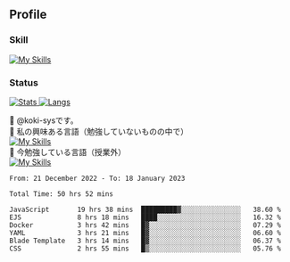 ## Profile
### Skill
[![My Skills](https://skillicons.dev/icons?i=html,css,javascript,php,java,nodejs,react,bootstrap,docker,laravel,git,github,githubactions,materialui&theme=dark)](https://skillicons.dev)<br>
### Status
[![Stats](https://github-readme-stats.vercel.app/api?username=koki-sys&count_private=true&show_icons=true)
![Langs](https://github-readme-stats.vercel.app/api/top-langs/?username=koki-sys&layout=compact)](https://github.com/koki-sys)

👋 @koki-sysです。<br/>
👀 私の興味ある言語（勉強していないものの中で）<br/>
[![My Skills](https://skillicons.dev/icons?i=golang,gin&theme=dark)](https://skillicons.dev)<br/>
🌱 今勉強している言語（授業外）<br/>
[![My Skills](https://skillicons.dev/icons?i=typescript,react&theme=dark)](https://skillicons.dev)


<!---
koki-sys/koki-sys is a ✨ special ✨ repository because its `README.md` (this file) appears on your GitHub profile.
You can click the Preview link to take a look at your changes.
--->

<!--START_SECTION:waka-->

```text
From: 21 December 2022 - To: 18 January 2023

Total Time: 50 hrs 52 mins

JavaScript       19 hrs 38 mins  █████████▓░░░░░░░░░░░░░░░   38.60 %
EJS              8 hrs 18 mins   ████░░░░░░░░░░░░░░░░░░░░░   16.32 %
Docker           3 hrs 42 mins   █▓░░░░░░░░░░░░░░░░░░░░░░░   07.29 %
YAML             3 hrs 21 mins   █▓░░░░░░░░░░░░░░░░░░░░░░░   06.60 %
Blade Template   3 hrs 14 mins   █▓░░░░░░░░░░░░░░░░░░░░░░░   06.37 %
CSS              2 hrs 55 mins   █▒░░░░░░░░░░░░░░░░░░░░░░░   05.76 %
```

<!--END_SECTION:waka-->
